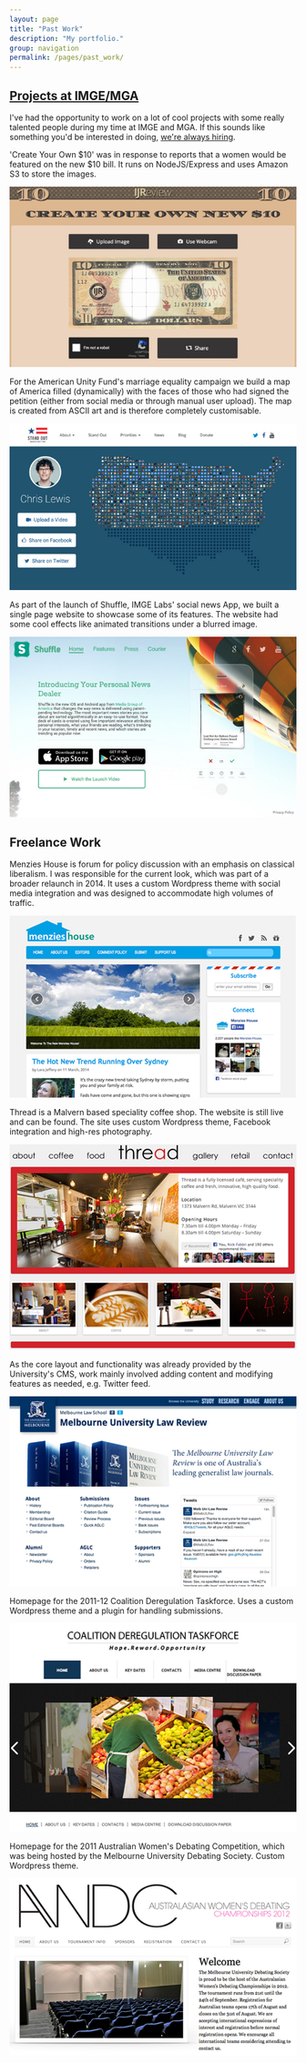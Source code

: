 ```yaml
---
layout: page
title: "Past Work"
description: "My portfolio."
group: navigation
permalink: /pages/past_work/
---
```


## [Projects at IMGE/MGA](http://www.mgofa.com)

I've had the opportunity to work  on a lot of cool projects with some really talented people during my time at IMGE and MGA. If this sounds like something you'd be interested in doing, [we're always hiring](http://http://mgofa.com/careers/).

'Create Your Own $10' was in response to reports that a women would be featured on the new $10 bill. It runs on NodeJS/Express and uses Amazon S3 to store the images.

[![$10 Bill](your_bill.jpg)](http://10.ij.com)

For the American Unity Fund's marriage equality campaign we build a map of America filled (dynamically) with the faces of those who had signed the petition (either from social media or through manual user upload). The map is created from ASCII art and is therefore completely customisable.

[![Stand Out](stand_out.jpg)](http://www.auf.com)

As part of the launch of Shuffle, IMGE Labs' social news App, we built a single page website to showcase some of its features. The website had some cool effects like animated transitions under a blurred image.

[![Shuffle](shuffle.jpg)](http://www.shuffle.com)

## Freelance Work

Menzies House is forum for policy discussion with an emphasis on classical liberalism. I was responsible for the current look, which was part of a broader relaunch in 2014. It uses a custom Wordpress theme with social media integration and was designed to accommodate high volumes of traffic.

[![Menzies House](preview_menzies_house.png)](http://www.menzieshouse.com.au)

Thread is a Malvern based speciality coffee shop. The website is still live and can be found. The site uses custom Wordpress theme, Facebook integration and high-res photography.

[![Thread Café](preview_thread_cafe.png)](http://www.threadcafe.com.au)

As the core layout and functionality was already provided by the University's CMS, work mainly involved adding content and modifying features as needed, e.g. Twitter feed.

[![Melbourne University Law Review](preview_mulr.png)](http://www.mulr.com.au)

Homepage for the 2011-12 Coalition Deregulation Taskforce. Uses a custom Wordpress theme and a plugin for handling submissions.

![Coalition Deregulation Taskforce](preview_dereg_taskforce.png)

Homepage for the 2011 Australian Women's Debating Competition, which was being hosted by the Melbourne University Debating Society. Custom Wordpress theme.

![Australian Women's Debating Competition](preview_awdc.png)
